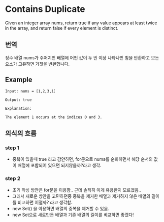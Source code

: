 # Contains Duplicate

Given an integer array nums, return true if any value appears at least twice in the array, and return false if every element is distinct.

## 번역

정수 배열 nums가 주어지면 배열에 어떤 값이 두 번 이상 나타나면 참을 반환하고 모든 요소가 고유하면 거짓을 반환합니다.

## Example
```
Input: nums = [1,2,3,1]

Output: true

Explanation:

The element 1 occurs at the indices 0 and 3.
```

## 의식의 흐름

### step 1
- 중복이 있을때 true 라고 감안하면, for문으로 nums를 순회하면서 해당 순서의 값이 배열에 포함되어 있으면 되지않을까?라고 생각.

### step 2
- 초기 작성 방안은 for문을 이용함.. 근데 솔직히 이게 유용한지 모르겠음..
- 그래서 새로운 방안을 고민하던중 중복을 제거한 배열과 제거하지 않은 배열의 길이를 비교하면 어떨까? 라고 생각함.
- new Set() 을 이용하면 배열의 중복을 제거할 수 있음.
- new Set으로 새로만든 배열과 기존 배열의 길이를 비교하면 좋겠다!